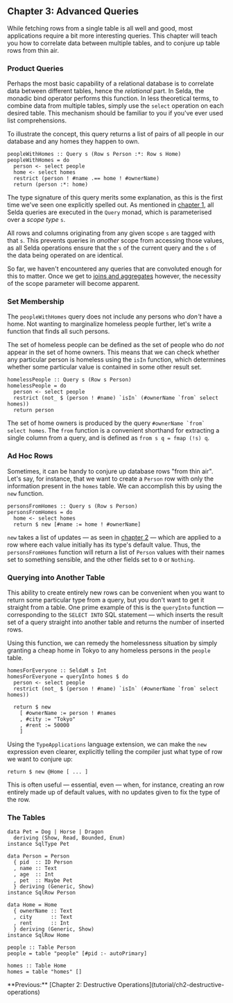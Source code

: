 <div class="pane" id="left">

## Chapter 3: Advanced Queries

While fetching rows from a single table is all well and good, most applications
require a bit more interesting queries.
This chapter will teach you how to correlate data between multiple tables, and
to conjure up table rows from thin air.


### Product Queries

Perhaps the most basic capability of a relational database is to correlate
data between different tables, hence the *relational* part.
In Selda, the monadic bind operator performs this function.
In less theoretical terms, to combine data from multiple tables, simply use
the `select` operation on each desired table.
This mechanism should be familiar to you if you've ever used list comprehensions.

To illustrate the concept, this query returns a list of pairs of all people
in our database and any homes they happen to own.

```language-haskell
peopleWithHomes :: Query s (Row s Person :*: Row s Home)
peopleWithHomes = do
  person <- select people
  home <- select homes
  restrict (person ! #name .== home ! #ownerName)
  return (person :*: home)
```

The type signature of this query merits some explanation, as this is the first
time we've seen one explicitly spelled out.
As mentioned in [chapter 1](tutorial/ch1-example-explained), all Selda queries
are executed in the `Query` monad, which is parameterised over
a *scope type* `s`.

All rows and columns originating from any given scope `s` are tagged with that
`s`. This prevents queries in *another* scope from accessing those values, as
all Selda operations ensure that the `s` of the current query and the `s` of the
data being operated on are identical.

So far, we haven't encountered any queries that are convoluted enough for this
to matter. Once we get to
[joins and aggregates](tutorial/ch4-joins-and-aggregates) however, the necessity
of the scope parameter will become apparent.


### Set Membership

The `peopleWithHomes` query does not include any persons who *don't* have
a home. Not wanting to marginalize homeless people further, let's write a
function that finds all such persons.

The set of homeless people can be defined as the set of people who do
*not* appear in the set of home owners.
This means that we can check whether any particular person is homeless
using the `isIn` function, which determines whether some
particular value is contained in some other result set.

```language-haskell
homelessPeople :: Query s (Row s Person)
homelessPeople = do
  person <- select people
  restrict (not_ $ (person ! #name) `isIn` (#ownerName `from` select homes))
  return person
```

The set of home owners is produced by the query
``#ownerName `from` select homes``.
The `from` function is a convenient shorthand for extracting a single column
from a query, and is defined as `from s q = fmap (!s) q`.


### Ad Hoc Rows

Sometimes, it can be handy to conjure up database rows "from thin air".
Let's say, for instance, that we want to create a `Person` row with only
the information present in the `homes` table.
We can accomplish this by using the `new` function.

```language-haskell
personsFromHomes :: Query s (Row s Person)
personsFromHomes = do
  home <- select homes
  return $ new [#name := home ! #ownerName]
```

`new` takes a list of updates &mdash; as seen
in [chapter 2](tutorial/ch2-destructive-operations) &mdash; which are applied
to a row where each value initially has its type's default value.
Thus, the `personsFromHomes` function will return a list of `Person` values
with their names set to something sensible, and the other fields set to
`0` or `Nothing`.

### Querying into Another Table

This ability to create entirely new rows can be convenient when you want to
return some particular type from a query, but you don't want to get it straight
from a table.
One prime example of this is the `queryInto` function &mdash; corresponding to
the `SELECT INTO` SQL statement &mdash; which inserts the result set of a query
straight into another table and returns the number of inserted rows.

Using this function, we can remedy the homelessness situation by simply granting
a cheap home in Tokyo to any homeless persons in the `people` table.

```language-haskell
homesForEveryone :: SeldaM s Int
homesForEveryone = queryInto homes $ do
  person <- select people
  restrict (not_ $ (person ! #name) `isIn` (#ownerName `from` select homes))

  return $ new
    [ #ownerName := person ! #names
    , #city := "Tokyo"
    , #rent := 50000
    ]
```

Using the `TypeApplications` language extension, we can make the `new` expression
even clearer, explicitly telling the compiler just what type of row
we want to conjure up:

```language-haskell
return $ new @Home [ ... ]
```

This is often useful &mdash; essential, even &mdash; when, for instance,
creating an row entirely made up of default values, with no updates given
to fix the type of the row.

</div>

<div class="pane fixed" id="right">

### The Tables

```language-haskell
data Pet = Dog | Horse | Dragon
  deriving (Show, Read, Bounded, Enum)
instance SqlType Pet

data Person = Person
  { pid  :: ID Person
  , name :: Text
  , age  :: Int
  , pet  :: Maybe Pet
  } deriving (Generic, Show)
instance SqlRow Person

data Home = Home
  { ownerName :: Text
  , city      :: Text
  , rent      :: Int
  } deriving (Generic, Show)
instance SqlRow Home

people :: Table Person
people = table "people" [#pid :- autoPrimary]

homes :: Table Home
homes = table "homes" []
```

<!-- **Next:** [Chapter 4: Joins and Aggregates](tutorial/ch4-joins-and-aggregates)<br> --!>

**Previous:** [Chapter 2: Destructive Operations](tutorial/ch2-destructive-operations)
</div>

